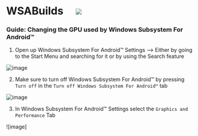 # WSABuilds &nbsp; &nbsp; <img src="https://img.shields.io/github/downloads/MustardChef/WSABuilds/total?label=Total%20Downloads&style=for-the-badge"/> &nbsp; 


### Guide: Changing the GPU used by Windows Subsystem For Android™

1. Open up Windows Subsystem For Android™ Settings --> Either by going to the Start Menu and searching for it or by using the Search feature

![image](https://user-images.githubusercontent.com/68516357/213872047-eced6893-ea32-4de9-8ebb-ca35fc568f12.png)

2. Make sure to turn off Windows Subsystem For Android™ by pressing ``Turn off`` in the ``Turn off Windows Subsystem For Android™`` tab

![image](https://user-images.githubusercontent.com/68516357/213872914-1eae7f97-9571-4ffc-b280-86075dd3431b.png)


3. In Windows Subsystem For Android™ Settings select the ``Graphics and Performance`` Tab 

![image]
